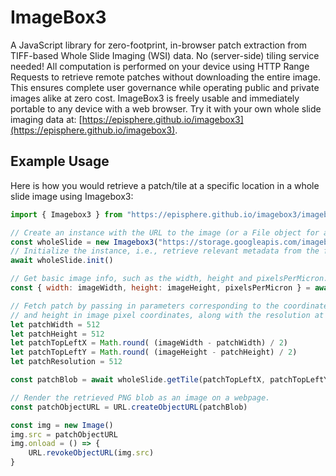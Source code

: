 # ImageBox3
A JavaScript library for zero-footprint, in-browser patch extraction from TIFF-based Whole Slide Imaging (WSI) data. No (server-side) tiling service needed! 
All computation is performed on your device using HTTP Range Requests to retrieve remote patches without downloading the entire image. This ensures complete user governance while operating public and private images alike at zero cost.
ImageBox3 is freely usable and immediately portable to any device with a web browser. Try it with your own whole slide imaging data at: [https://episphere.github.io/imagebox3](https://episphere.github.io/imagebox3).


## Example Usage
Here is how you would retrieve a patch/tile at a specific location in a whole slide image using Imagebox3:

```js
import { Imagebox3 } from "https://episphere.github.io/imagebox3/imagebox3.mjs"

// Create an instance with the URL to the image (or a File object for a local image).
const wholeSlide = new Imagebox3("https://storage.googleapis.com/imagebox_test/openslide-testdata/Aperio/CMU-1.svs")
// Initialize the instance, i.e., retrieve relevant metadata from the file headers.
await wholeSlide.init()

// Get basic image info, such as the width, height and pixelsPerMicron.
const { width: imageWidth, height: imageHeight, pixelsPerMicron } = await wholeSlide.getInfo()

// Fetch patch by passing in parameters corresponding to the coordinates of the top left corner of the patch and its width
// and height in image pixel coordinates, along with the resolution at which it should be returned.
let patchWidth = 512
let patchHeight = 512
let patchTopLeftX = Math.round( (imageWidth - patchWidth) / 2) 
let patchTopLeftY = Math.round( (imageHeight - patchHeight) / 2)
let patchResolution = 512

const patchBlob = await wholeSlide.getTile(patchTopLeftX, patchTopLeftY, patchWidth, patchHeight, patchResolution)

// Render the retrieved PNG blob as an image on a webpage.
const patchObjectURL = URL.createObjectURL(patchBlob)

const img = new Image()
img.src = patchObjectURL
img.onload = () => {
    URL.revokeObjectURL(img.src)
}
```